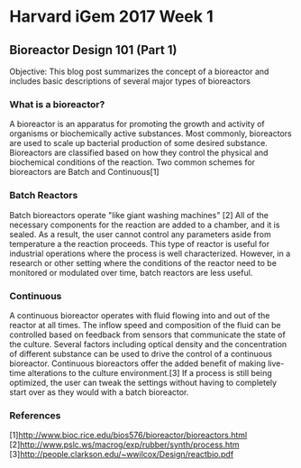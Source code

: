 # Harvard iGem 2017 Week 1
## Bioreactor Design 101 (Part 1)
Objective: This blog post summarizes the concept of a bioreactor and includes basic descriptions of several major types of bioreactors
### What is a bioreactor?
A bioreactor is an apparatus for promoting the growth and activity of organisms or biochemically active substances. Most commonly, bioreactors are used to scale up bacterial production of some desired substance. Bioreactors are classified based on how they control the physical and biochemical conditions of the reaction. Two common schemes for bioreactors are Batch and Continuous[1]
### Batch Reactors
Batch bioreactors operate "like giant washing machines" [2] All of the necessary components for the reaction are added to a chamber, and it is sealed. As a result, the user cannot control any parameters aside from temperature a the reaction proceeds. This type of reactor is useful for industrial operations where the process is well characterized. However, in a research or other setting where the conditions of the reactor need to be monitored or modulated over time, batch reactors are less useful.
### Continuous
A continuous bioreactor operates with fluid flowing into and out of the reactor at all times. The inflow speed and composition of the fluid can be controlled based on feedback from sensors that communicate the state of the culture. Several factors including optical density and the concentration of different substance can be used to drive the control of a continuous bioreactor. Continuous bioreactors offer the added benefit of making live-time alterations to the culture environment.[3] If a process is still being optimized, the user can tweak the settings without having to completely start over as they would with a batch bioreactor.
### References
[1]http://www.bioc.rice.edu/bios576/bioreactor/bioreactors.html
[2]http://www.pslc.ws/macrog/exp/rubber/synth/process.htm
[3]http://people.clarkson.edu/~wwilcox/Design/reactbio.pdf
